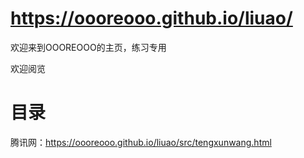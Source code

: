 # https://oooreooo.github.io/liuao/
欢迎来到OOOREOOO的主页，练习专用

欢迎阅览

# 目录
腾讯网：https://oooreooo.github.io/liuao/src/tengxunwang.html
